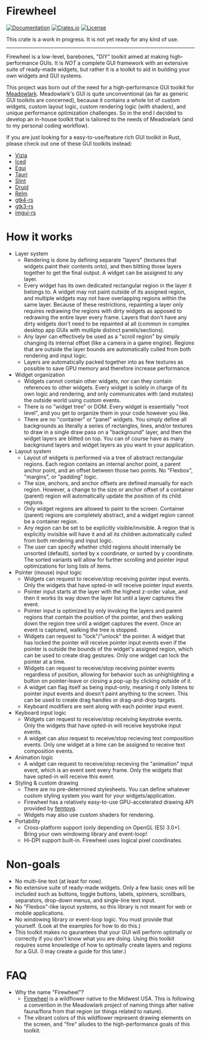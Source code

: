 # Firewheel
[![Documentation](https://docs.rs/firewheel/badge.svg)][documentation]
[![Crates.io](https://img.shields.io/crates/v/firewheel.svg)](https://crates.io/crates/firewheel)
[![License](https://img.shields.io/crates/l/firewheel.svg)](https://github.com/MeadowlarkDAW/firewheel/blob/main/LICENSE)

This crate is a work in progress. It is not yet ready for any kind of use.

---

Firewheel is a low-level, barebones, "DIY" toolkit aimed at making high-performance GUIs. It is *NOT* a complete GUI framework with an extensive suite of ready-made widgets, but rather it is a toolkit to aid in building your own widgets and GUI systems.

This project was born out of the need for a high-performance GUI toolkit for [Meadowlark](https://github.com/MeadowlarkDAW/Meadowlark). Meadowlark's GUI is quite unconventional (as far as generic GUI toolkits are concerned), because it contains a whole lot of custom widgets, custom layout logic, custom rendering logic (with shaders), and unique performance optimization challenges. So in the end I decided to develop an in-house toolkit that is tailored to the needs of Meadowlark (and to my personal coding workflow).

If you are just looking for a easy-to-use/feature rich GUI toolkit in Rust, please check out one of these GUI toolkits instead:
* [Vizia](https://github.com/vizia/vizia)
* [Iced](https://github.com/iced-rs/iced)
* [Egui](https://github.com/emilk/egui)
* [Tauri](https://github.com/tauri-apps/tauri)
* [Slint](https://github.com/slint-ui/slint)
* [Druid](https://github.com/linebender/druid)
* [Relm](https://github.com/antoyo/relm)
* [gtk4-rs](https://github.com/gtk-rs/gtk4-rs)
* [gtk3-rs](https://github.com/gtk-rs/gtk3-rs)
* [imgui-rs](https://github.com/imgui-rs/imgui-rs)

# How it works

* Layer system
    * Rendering is done by defining separate "layers" (textures that widgets paint their contents onto), and then blitting those layers together to get the final output. A widget can be assigned to any layer.
    * Every widget has its own dedicated rectangular region in the layer it belongs to. A widget may not paint outside of its assigned region, and multiple widgets may not have overlapping regions within the same layer. Because of these restrictions, repainting a layer only requires redrawing the regions with dirty widgets as apposed to redrawing the entire layer every frame. Layers that don't have any dirty widgets don't need to be repainted at all (common in complex desktop app GUIs with mutliple distinct panels/sections).
    * Any layer can effectively be used as a "scroll region" by simply changing its internal offset (like a camera in a game engine). Regions that are outside the layer bounds are automatically culled from both rendering and input logic.
    * Layers are automatically packed together into as few textures as possible to save GPU memory and therefore increase performance.
* Widget organization
    * Widgets cannot contain other widgets, nor can they contain references to other widgets. Every widget is solely in charge of its own logic and rendering, and only communicates with (and mutates) the outside world using custom events.
    * There is no "widget tree" or DOM. Every widget is essentially "root level", and you get to organize them in your code however you like.
    * There are no "container" or "panel" widgets. You simply define all backgrounds as literally a series of rectangles, lines, and/or textures to draw in a single draw pass on a "background" layer, and then the widget layers are blitted on top. You can of course have as many background layers and widget layers as you want in your application.
* Layout system
    * Layout of widgets is performed via a tree of abstract rectangular regions. Each region contains an internal anchor point, a parent anchor point, and an offset between those two points. No "Flexbox", "margins", or "padding" logic.
    * The size, anchors, and anchor offsets are defined manually for each region. However, a change to the size or anchor offset of a container (parent) region will automatically update the position of its child regions.
    * Only widget regions are allowed to paint to the screen. Container (parent) regions are completely abstract, and a widget region cannot be a container region.
    * Any region can be set to be explicitly visible/invisible. A region that is explicitly invisible will have it and all its children automatically culled from both rendering and input logic.
    * The user can specify whether child regions should internally be unsorted (default), sorted by x coordinate, or sorted by y coordinate. The sorted variants will allow for further scrolling and pointer input optimizations for long lists of items.
* Pointer (mouse) input logic
    * Widgets can request to receive/stop receiving pointer input events. Only the widgets that have opted-in will receive pointer input events.
    * Pointer input starts at the layer with the highest z-order value, and then it works its way down the layer list until a layer captures the event.
    * Pointer input is optimized by only invoking the layers and parent regions that contain the position of the pointer, and then walking down the region tree until a widget captures the event. Once an event is captured, walking the tree is stopped.
    * Widgets can request to "lock"/"unlock" the pointer. A widget that has locked the pointer will receive pointer input events even if the pointer is outside the bounds of the widget's assigned region, which can be used to create drag gestures. Only one widget can lock the pointer at a time.
    * Widgets can request to receive/stop receiving pointer events regardless of position, allowing for behavior such as unhighlighting a button on pointer-leave or closing a pop-up by clicking outside of it.
    * A widget can flag itself as being input-only, meaning it only listens to pointer input events and doesn't paint anything to the screen. This can be used to create drag handles or drag-and-drop targets.
    * Keyboard modifiers are sent along with each pointer input event.
* Keyboard input logic
    * Widgets can request to receive/stop receiving keystroke events. Only the widgets that have opted-in will receive keystroke input events.
    * A widget can also request to receive/stop recieving text composition events. Only one widget at a time can be assigned to receive text composition events.
* Animation logic
    * A widget can request to receive/stop recieving the "animation" input event, which is an event sent every frame. Only the widgets that have opted-in will receive this event.
* Styling & custom drawing
    * There are no pre-determined stylesheets. You can define whatever custom styling system you want for your widgets/application.
    * Firewheel has a relatively easy-to-use GPU-accelerated drawing API provided by [femtovg](https://github.com/femtovg/femtovg).
    * Widgets may also use custom shaders for rendering.
* Portability
    * Cross-platform support (only depending on OpenGL (ES) 3.0+). Bring your own windowing library and event-loop!
    * Hi-DPI support built-in. Firewheel uses logical pixel coordinates.

# Non-goals
* No multi-line text (at least for now).
* No extensive suite of ready-made widgets. Only a few basic ones will be included such as buttons, toggle buttons, labels, spinners, scrollbars, separators, drop-down menus, and single-line text input.
* No "Flexbox"-like layout systems, so this library is not meant for web or mobile applications.
* No windowing library or event-loop logic. You must provide that yourself. (Look at the examples for how to do this.)
* This toolkit makes no gaurantees that your GUI will perform optimally or correctly if you don't know what you are doing. Using this toolkit requires some knowledge of how to optimally create layers and regions for a GUI. (I may create a guide for this later.)

# FAQ

* Why the name "Firewheel"?
    * [Firewheel](https://en.wikipedia.org/wiki/Gaillardia_pulchella) is a wildflower native to the Midwest USA. This is following a convention in the Meadowlark project of naming things after native fauna/flora from that region (or things related to nature).
    * The vibrant colors of this wildflower represent drawing elements on the screen, and "fire" alludes to the high-performance goals of this toolkit.

[documentation]: https://docs.rs/firewheel/
